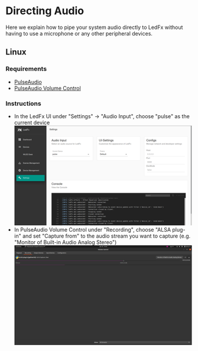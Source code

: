 # Directing Audio

Here we explain how to pipe your system audio directly to LedFx without having to use a microphone or any other peripheral devices.

## Linux

### Requirements

- [PulseAudio](https://www.freedesktop.org/wiki/Software/PulseAudio/?)
- [PulseAudio Volume Control](https://freedesktop.org/software/pulseaudio/pavucontrol/)

### Instructions

- In the LedFx UI under "Settings" -> "Audio Input", choose "pulse" as the current device
![LedFx UI](./_static/direct_audio_linux_ledfx_ui.png)
- In PulseAudio Volume Control under "Recording", choose "ALSA plug-in" and set "Capture from" to the audio stream you want to capture (e.g. "Monitor of Built-in Audio Analog Stereo")
![PulseAudio Volume Control](./_static/direct_audio_linux_pavucontrol.png)
